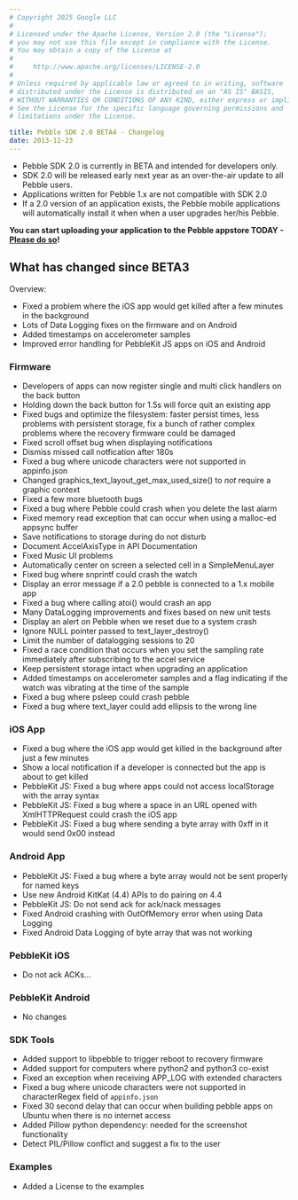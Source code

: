 ```yaml
---
# Copyright 2025 Google LLC
#
# Licensed under the Apache License, Version 2.0 (the "License");
# you may not use this file except in compliance with the License.
# You may obtain a copy of the License at
#
#     http://www.apache.org/licenses/LICENSE-2.0
#
# Unless required by applicable law or agreed to in writing, software
# distributed under the License is distributed on an "AS IS" BASIS,
# WITHOUT WARRANTIES OR CONDITIONS OF ANY KIND, either express or implied.
# See the License for the specific language governing permissions and
# limitations under the License.

title: Pebble SDK 2.0 BETA4 - Changelog
date: 2013-12-23
---
```


 * Pebble SDK 2.0 is currently in BETA and intended for developers only.
 * SDK 2.0 will be released early next year as an over-the-air update to all Pebble users.
 * Applications written for Pebble 1.x are not compatible with SDK 2.0
 * If a 2.0 version of an application exists, the Pebble mobile applications will automatically install it when when a user upgrades her/his Pebble.

**You can start uploading your application to the Pebble appstore TODAY - [Please do so](http://dev-portal.rebble.io/)!**

## What has changed since BETA3

Overview:

 - Fixed a problem where the iOS app would get killed after a few minutes in the background
 - Lots of Data Logging fixes on the firmware and on Android
 - Added timestamps on accelerometer samples
 - Improved error handling for PebbleKit JS apps on iOS and Android

### Firmware

 - Developers of apps can now register single and multi click handlers on the back button
 - Holding down the back button for 1.5s will force quit an existing app
 - Fixed bugs and optimize the filesystem: faster persist times, less problems with persistent storage, fix a bunch of rather complex problems where the recovery firmware could be damaged
 - Fixed scroll offset bug when displaying notifications
 - Dismiss missed call notfication after 180s
 - Fixed a bug where unicode characters were not supported in appinfo.json
 - Changed graphics_text_layout_get_max_used_size() to _not_ require a graphic context
 - Fixed a few more bluetooth bugs
 - Fixed a bug where Pebble could crash when you delete the last alarm
 - Fixed memory read exception that can occur when using a malloc-ed appsync buffer
 - Save notifications to storage during do not disturb
 - Document AccelAxisType in API Documentation
 - Fixed Music UI problems
 - Automatically center on screen a selected cell in a SimpleMenuLayer
 - Fixed bug where snprintf could crash the watch
 - Display an error message if a 2.0 pebble is connected to a 1.x mobile app
 - Fixed a bug where calling atoi() would crash an app
 - Many DataLogging improvements and fixes based on new unit tests
 - Display an alert on Pebble when we reset due to a system crash
 - Ignore NULL pointer passed to text_layer_destroy()
 - Limit the number of datalogging sessions to 20
 - Fixed a race condition that occurs when you set the sampling rate immediately after subscribing to the accel service
 - Keep persistent storage intact when upgrading an application
 - Added timestamps on accelerometer samples and a flag indicating if the watch was vibrating at the time of the sample
 - Fixed a bug where psleep could crash pebble
 - Fixed a bug where text_layer could add ellipsis to the wrong line

### iOS App

 - Fixed a bug where the iOS app would get killed in the background after just a few minutes
 - Show a local notification if a developer is connected but the app is about to get killed
 - PebbleKit JS: Fixed a bug where apps could not access localStorage with the array syntax
 - PebbleKit JS: Fixed a bug where a space in an URL opened with XmlHTTPRequest could crash the iOS app
 - PebbleKit JS: Fixed a bug where sending a byte array with 0xff in it would send 0x00 instead

### Android App

 - PebbleKit JS: Fixed a bug where a byte array would not be sent properly for named keys
 - Use new Android KitKat (4.4) APIs to do pairing on 4.4
 - PebbleKit JS: Do not send ack for ack/nack messages
 - Fixed Android crashing with OutOfMemory error when using Data Logging
 - Fixed Android Data Logging of byte array that was not working

### PebbleKit iOS

 - Do not ack ACKs...

### PebbleKit Android

 - No changes

### SDK Tools

 - Added support to libpebble to trigger reboot to recovery firmware
 - Added support for computers where python2 and python3 co-exist
 - Fixed an exception when receiving APP_LOG with extended characters
 - Fixed a bug where unicode characters were not supported in characterRegex field of `appinfo.json`
 - Fixed 30 second delay that can occur when building pebble apps on Ubuntu when there is no internet access
 - Added Pillow python dependency: needed for the screenshot functionality
 - Detect PIL/Pillow conflict and suggest a fix to the user

### Examples

 - Added a License to the examples

